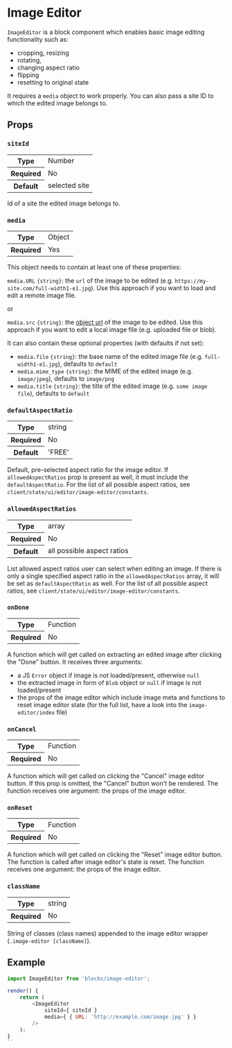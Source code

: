 # Image Editor

`ImageEditor` is a block component which enables basic image editing functionality such as:
- cropping, resizing
- rotating,
- changing aspect ratio
- flipping
- resetting to original state

It requires a `media` object to work properly. You can also pass a site ID to which the edited image belongs to.

## Props

### `siteId`

<table>
	<tr><th>Type</th><td>Number</td></tr>
	<tr><th>Required</th><td>No</td></tr>
	<tr><th>Default</th><td>selected site</td></tr>
</table>

Id of a site the edited image belongs to.

### `media`

<table>
	<tr><th>Type</th><td>Object</td></tr>
	<tr><th>Required</th><td>Yes</td></tr>
</table>

This object needs to contain at least one of these properties:

`media.URL` `{string}`: the `url` of the image to be edited (e.g. `https://my-site.com/full-width1-e1.jpg`).
Use this approach if you want to load and edit a remote image file.

or

`media.src` `{string}`: the [object url](https://developer.mozilla.org/en-US/docs/Web/API/URL/createObjectURL) of
the image to be edited. Use this approach if you want to edit a local image file (e.g. uploaded file or blob).

It can also contain these optional properties (with defaults if not set):
- `media.file` `{string}`: the base name of the edited image file (e.g. `full-width1-e1.jpg`), defaults to `default`
- `media.mime_type` `{string}`: the MIME of the edited image (e.g. `image/jpeg`), defaults to `image/png`
- `media.title` `{string}`: the title of the edited image (e.g. `some image file`), defaults to `default`

### `defaultAspectRatio`

<table>
	<tr><th>Type</th><td>string</td></tr>
	<tr><th>Required</th><td>No</td></tr>
	<tr><th>Default</th><td>'FREE'</td></tr>
</table>

Default, pre-selected aspect ratio for the image editor. If `allowedAspectRatios` prop is present as well,
it must include the `defaultAspectRatio`. For the list of all possible aspect ratios, see
`client/state/ui/editor/image-editor/constants`.

### `allowedAspectRatios`

<table>
	<tr><th>Type</th><td>array</td></tr>
	<tr><th>Required</th><td>No</td></tr>
	<tr><th>Default</th><td>all possible aspect ratios</td></tr>
</table>

List allowed aspect ratios user can select when editing an image. If there is only a single specified aspect ratio in
the `allowedAspectRatios` array, it will be set as `defaultAspectRatio` as well.
For the list of all possible aspect ratios, see `client/state/ui/editor/image-editor/constants`.

### `onDone`

<table>
	<tr><th>Type</th><td>Function</td></tr>
	<tr><th>Required</th><td>No</td></tr>
</table>

A function which will get called on extracting an edited image after clicking the "Done" button.
It receives three arguments:
- a JS `Error` object if image is not loaded/present, otherwise `null`
- the extracted image in form of `Blob` object or `null` if image is not loaded/present
- the props of the image editor which include image meta and functions to reset image editor state (for the full list,
have a look into the `image-editor/index` file)

### `onCancel`

<table>
	<tr><th>Type</th><td>Function</td></tr>
	<tr><th>Required</th><td>No</td></tr>
</table>

A function which will get called on clicking the "Cancel" image editor button. If this prop is omitted, the "Cancel"
button won't be rendered. The function receives one argument: the props of the image editor.

### `onReset`

<table>
	<tr><th>Type</th><td>Function</td></tr>
	<tr><th>Required</th><td>No</td></tr>
</table>

A function which will get called on clicking the "Reset" image editor button. The function is called after image editor's
 state is reset. The function receives one argument: the props of the image editor.

### `className`

<table>
	<tr><th>Type</th><td>string</td></tr>
	<tr><th>Required</th><td>No</td></tr>
</table>

String of classes (class names) appended to the image editor wrapper (`.image-editor [className]`).

## Example

```js
import ImageEditor from 'blocks/image-editor';

render() {
	return (
		<ImageEditor
			siteId={ siteId }
			media={ { URL: 'http://example.com/image.jpg' } }
		/>
	);
}
``

